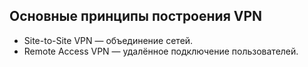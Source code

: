 ## Основные принципы построения VPN

- Site-to-Site VPN — объединение сетей.
- Remote Access VPN — удалённое подключение пользователей.
